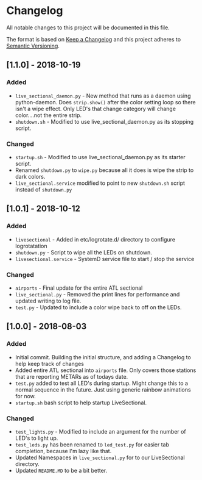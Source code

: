 # Changelog

All notable changes to this project will be documented in this file.

The format is based on [Keep a Changelog](http://keepachangelog.com/en/1.0.0/)
and this project adheres to [Semantic Versioning](http://semver.org/spec/v2.0.0.html).

## [1.1.0] - 2018-10-19

### Added

- `live_sectional_daemon.py` - New method that runs as a daemon using python-daemon. Does `strip.show()` after the color setting loop so there isn't a wipe effect.  Only LED's that change category will change color....not the entire strip.
- `shutdown.sh` - Modified to use live_sectional_daemon.py as its stopping script.

### Changed

- `startup.sh` - Modified to use live_sectional_daemon.py as its starter script.
- Renamed `shutdown.py` to `wipe.py` because all it does is wipe the strip to dark colors.
- `live_sectional.service` modified to point to new `shutdown.sh` script instead of `shutdown.py`

## [1.0.1] - 2018-10-12

### Added

- `livesectional` - Added in etc/logrotate.d/ directory to configure logrotatation
- `shutdown.py` - Script to wipe all the LEDs on shutdown.
- `livesectional.service` - SystemD service file to start / stop the service

### Changed

- `airports` - Final update for the entire ATL sectional
- `live_sectional.py` - Removed the print lines for performance and updated writing to log file.
- `test.py` - Updated to include a color wipe back to off on the LEDs.


## [1.0.0] - 2018-08-03

### Added

- Initial commit. Building the initial structure, and adding a Changelog to help keep track of changes
- Added entire ATL sectional into `airports` file.  Only covers those stations that are reporting METARs as of todays date.
- `test.py` added to test all LED's during startup.  Might change this to a normal sequence in the future. Just using generic rainbow animations for now.
- `startup.sh` bash script to help startup LiveSectional.

### Changed

- `test_lights.py` - Modified to include an argument for the number of LED's to light up.
- `test_leds.py` has been renamed to `led_test.py` for easier tab completion, because I'm lazy like that.
- Updated Namespaces in `live_sectional.py` for to our LiveSectional directory.
- Updated `README.MD` to be a bit better.
